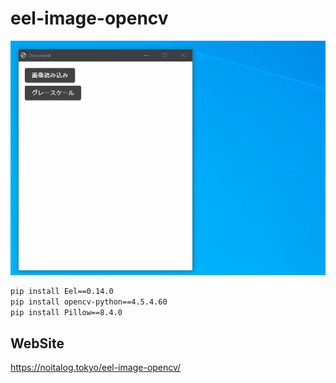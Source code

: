 # eel-image-opencv
![](eel-image-opencv.gif)
```Bash
pip install Eel==0.14.0
pip install opencv-python==4.5.4.60
pip install Pillow==8.4.0
```
## WebSite
https://noitalog.tokyo/eel-image-opencv/
